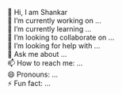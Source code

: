 👋 Hi, I am Shankar<br>
🔭 I’m currently working on ...<br>
🌱 I’m currently learning ...<br>
👯 I’m looking to collaborate on ...<br>
🤔 I’m looking for help with ...<br>
💬 Ask me about ...<br>
📫 How to reach me: ...<br>
😄 Pronouns: ...<br>
⚡ Fun fact: ...<br>
